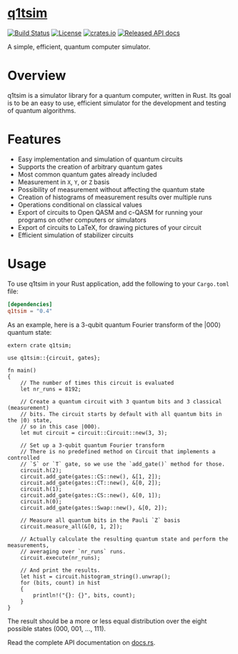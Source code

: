 # [q1tsim](https://github.com/Q1tBV/q1tsim/)

[![Build Status](https://travis-ci.org/Q1tBV/q1tsim.svg?branch=master)](https://travis-ci.org/Q1tBV/q1tsim)
[![License](https://img.shields.io/badge/License-Apache%202.0-blue.svg)](https://opensource.org/licenses/Apache-2.0)
[![crates.io](http://meritbadge.herokuapp.com/q1tsim)](https://crates.io/crates/q1tsim)
[![Released API docs](https://docs.rs/q1tsim/badge.svg)](https://docs.rs/q1tsim)

A simple, efficient, quantum computer simulator.

Overview
========

q1tsim is a simulator library for a quantum computer, written in Rust. Its goal
is to be an easy to use, efficient simulator for the development and testing of
quantum algorithms.

Features
========
* Easy implementation and simulation of quantum circuits
* Supports the creation of arbitrary quantum gates
* Most common quantum gates already included
* Measurement in `X`, `Y`, or `Z` basis
* Possibility of measurement without affecting the quantum state
* Creation of histograms of measurement results over multiple runs
* Operations conditional on classical values
* Export of circuits to Open QASM and c-QASM for running your programs on other computers or simulators
* Export of circuits to LaTeX, for drawing pictures of your circuit
* Efficient simulation of stabilizer circuits

Usage
=====
To use q1tsim in your Rust application, add the following to your `Cargo.toml` file:

```toml
[dependencies]
q1tsim = "0.4"
```

As an example, here is a 3-qubit quantum Fourier transform of the |000⟩ quantum
state:
```
extern crate q1tsim;

use q1tsim::{circuit, gates};

fn main()
{
    // The number of times this circuit is evaluated
    let nr_runs = 8192;

    // Create a quantum circuit with 3 quantum bits and 3 classical (measurement)
    // bits. The circuit starts by default with all quantum bits in the |0⟩ state,
    // so in this case |000⟩.
    let mut circuit = circuit::Circuit::new(3, 3);

    // Set up a 3-qubit quantum Fourier transform
    // There is no predefined method on Circuit that implements a controlled
    // `S` or `T` gate, so we use the `add_gate()` method for those.
    circuit.h(2);
    circuit.add_gate(gates::CS::new(), &[1, 2]);
    circuit.add_gate(gates::CT::new(), &[0, 2]);
    circuit.h(1);
    circuit.add_gate(gates::CS::new(), &[0, 1]);
    circuit.h(0);
    circuit.add_gate(gates::Swap::new(), &[0, 2]);

    // Measure all quantum bits in the Pauli `Z` basis
    circuit.measure_all(&[0, 1, 2]);

    // Actually calculate the resulting quantum state and perform the measurements,
    // averaging over `nr_runs` runs.
    circuit.execute(nr_runs);

    // And print the results.
    let hist = circuit.histogram_string().unwrap();
    for (bits, count) in hist
    {
        println!("{}: {}", bits, count);
    }
}
```
The result should be a more or less equal distribution over the eight possible
states (000, 001, ..., 111).

Read the complete API documentation on [docs.rs](https://docs.rs/q1tsim).

